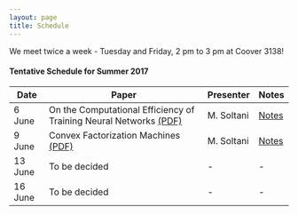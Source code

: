 ```yaml
---
layout: page
title: Schedule
---
```


<p class="message">
  We meet twice a week - Tuesday and Friday, 2 pm to 3 pm at Coover 3138! 
</p>

#### Tentative Schedule for Summer 2017


Date| Paper |  Presenter   | Notes
------|-------|--------------|-------
6 June| On the Computational Efficiency of Training Neural Networks [(PDF)](https://arxiv.org/pdf/1410.1141.pdf) | M. Soltani| [Notes](https://virajshah018.github.io//2017/06/05/meet1/)
9 June| Convex Factorization Machines [(PDF)](http://mblondel.org/publications/mblondel-ecmlpkdd2015.pdf)  | M. Soltani| [Notes](https://virajshah018.github.io//2017/06/05/meet1/)
13 June| To be decided      | -       | -
16 June| To be decided  | -        | -

